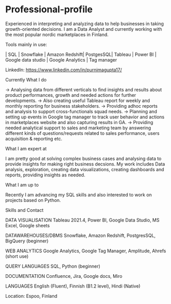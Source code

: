 # Professional-profile

Experienced in interpreting and analyzing data to help businesses in taking growth-oriented decisions. I am a Data Analyst and currently working with the most popular nordic marketplaces in Finland.

Tools mainly in use:

| SQL | Snowflake |  Amazon Redshift| PostgesSQL| Tableau |  Power BI | Google data studio | Google Analytics | Tag manager

LinkedIn: https://www.linkedin.com/in/purnimagupta17/



Currently What I do

-> Analysing data from different verticals to find insights and results about product performances, growth and needed actions for further developments.
-> Also creating useful Tableau report for weekly and monthly reporting for business stakeholders.
-> Providing adhoc reports and analysis to support cross-functionals squad needs.
-> Planning and setting up events in Google tag manager to track user behavior and actions in marketplaces website and also capturing results in GA.
-> Providing needed analytical support to sales and marketing team by answering different kinds of questions/requests related to sales performance, users acquisition & reporting etc.


What I am expert at

I am pretty good at solving complex business cases and analysing data to provide insights for making right business decsions.
My work includes Data analysis, exploration, creating data visualizations, creating dashboards and reports, providing insights as needed.

What I am up to

Recently I am advancing my SQL skills and also interested to work on projects based on Python.

Skills and Contact

DATA VISUALISATION
Tableau 2021.4, Power BI, Google Data Studio, MS Excel, Google sheets

DATAWAREHOUSES/DBMS
Snowflake, Amazon Redshift, PostgresSQL, BigQuery (beginner)

WEB ANALYTICS
Google Analytics, Google Tag Manager, Amplitude, Ahrefs (short use)

QUERY LANGUAGES
SQL, Python (beginner)

DOCUMENTATION
Confluence, Jira, Google docs, Miro


LANGUAGES
English (Fluent), Finnish (B1.2 level), Hindi (Native)


Location: Espoo, Finland



